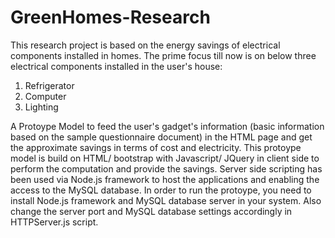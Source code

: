 # GreenHomes-Research
This research project is based on the energy savings of electrical components installed in homes. The prime focus till now is on below three electrical components installed in the user's house:

1. Refrigerator
2. Computer
3. Lighting

A Protoype Model to feed the user's gadget's information (basic information based on the sample questionnaire document) in the HTML page and get the approximate savings in terms of cost and electricity. This protoype model is build on HTML/ bootstrap with Javascript/ JQuery in client side to perform the computation and provide the savings. Server side scripting has been used via Node.js framework to host the applications and enabling the access to the MySQL database.
In order to run the protoype, you need to install Node.js framework and MySQL database server in your system. Also change the server port and MySQL database settings accordingly in HTTPServer.js script.
